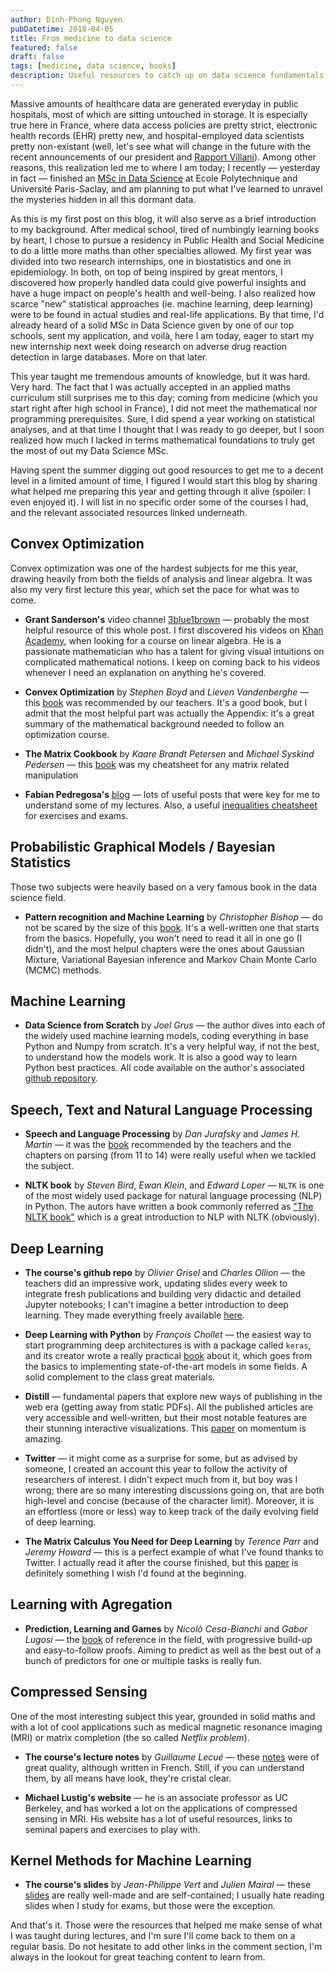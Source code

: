 ```yaml
---
author: Dinh-Phong Nguyen
pubDatetime: 2018-04-05
title: From medicine to data science
featured: false
draft: false
tags: [medicine, data science, books]
description: Useful resources to catch up on data science fundamentals when coming from medicine
---
```


Massive amounts of healthcare data are generated everyday in public hospitals, most of which are sitting untouched in storage. It is especially true here in France, where data access policies are pretty strict, electronic health records (EHR) pretty new, and hospital-employed data scientists pretty non-existant (well, let's see what will change in the future with the recent announcements of our president and [Rapport Villani](https://www.aiforhumanity.fr/en/)). Among other reasons, this realization led me to where I am today; I recently — yesterday in fact — finished an [MSc in Data Science](https://datascience-x-master-paris-saclay.fr/) at Ecole Polytechnique and Université Paris-Saclay, and am planning to put what I've learned to unravel the mysteries hidden in all this dormant data.

As this is my first post on this blog, it will also serve as a brief introduction to my background. After medical school, tired of numbingly learning books by heart, I chose to pursue a residency in Public Health and Social Medicine to do a little more maths than other specialties allowed. My first year was divided into two research internships, one in biostatistics and one in epidemiology. In both, on top of being inspired by great mentors, I discovered how properly handled data could give powerful insights and have a huge impact on people's health and well-being. I also realized how scarce "new" statistical approaches (ie. machine learning, deep learning) were to be found in actual studies and real-life applications. By that time, I'd already heard of a solid MSc in Data Science given by one of our top schools, sent my application, and voilà, here I am today, eager to start my new internship next week doing research on adverse drug reaction detection in large databases. More on that later.

This year taught me tremendous amounts of knowledge, but it was hard. Very hard. The fact that I was actually accepted in an applied maths curriculum still surprises me to this day; coming from medicine (which you start right after high school in France), I did not meet the mathematical nor programming prerequisites. Sure, I did spend a year working on statistical analyses, and at that time I thought that I was ready to go deeper, but I soon realized how much I lacked in terms mathematical foundations to truly get the most of out my Data Science MSc.

Having spent the summer digging out good resources to get me to a decent level in a limited amount of time, I figured I would start this blog by sharing what helped me preparing this year and getting through it alive (spoiler: I even enjoyed it). I will list in no specific order some of the courses I had, and the relevant associated resources linked underneath.

## Convex Optimization

Convex optimization was one of the hardest subjects for me this year, drawing heavily from both the fields of analysis and linear algebra. It was also my very first lecture this year, which set the pace for what was to come.

- **Grant Sanderson's** video channel [3blue1brown](http://www.3blue1brown.com/about/) — probably the most helpful resource of this whole post. I first discovered his videos on [Khan Academy](https://fr.khanacademy.org/), when looking for a course on linear algebra. He is a passionate mathematician who has a talent for giving visual intuitions on complicated mathematical notions. I keep on coming back to his videos whenever I need an explanation on anything he's covered.

- **Convex Optimization** by _Stephen Boyd_ and _Lieven Vandenberghe_ — this [book](https://web.stanford.edu/~boyd/cvxbook/) was recommended by our teachers. It's a good book, but I admit that the most helpful part was actually the Appendix: it's a great summary of the mathematical background needed to follow an optimization course.

- **The Matrix Cookbook** by _Kaare Brandt Petersen_ and _Michael Syskind Pedersen_ — this [book](http://www2.imm.dtu.dk/pubdb/views/edoc_download.php/3274/pdf/imm3274.pdf) was my cheatsheet for any matrix related manipulation

- **Fabian Pedregosa's** [blog](http://fa.bianp.net/) — lots of useful posts that were key for me to understand some of my lectures. Also, a useful [inequalities cheatsheet](http://fa.bianp.net/blog/2017/optimization-inequalities-cheatsheet/) for exercises and exams.

## Probabilistic Graphical Models / Bayesian Statistics

Those two subjects were heavily based on a very famous book in the data science field.

- **Pattern recognition and Machine Learning** by _Christopher Bishop_ — do not be scared by the size of this [book](https://www.microsoft.com/en-us/research/people/cmbishop/#!prml-book?from=http%3A%2F%2Fresearch.microsoft.com%2F~cmbishop%2Fprml%2Findex.htm). It's a well-written one that starts from the basics. Hopefully, you won't need to read it all in one go (I didn't), and the most helpul chapters were the ones about Gaussian Mixture, Variational Bayesian inference and Markov Chain Monte Carlo (MCMC) methods.

## Machine Learning

- **Data Science from Scratch** by _Joel Grus_ — the author dives into each of the widely used machine learning models, coding everything in base Python and Numpy from scratch. It's a very helpful way, if not the best, to understand how the models work. It is also a good way to learn Python best practices. All code available on the author's associated [github repository](https://github.com/joelgrus/data-science-from-scratch).

## Speech, Text and Natural Language Processing

- **Speech and Language Processing** by _Dan Jurafsky_ and _James H. Martin_ — it was the [book](https://web.stanford.edu/~jurafsky/slp3/) recommended by the teachers and the chapters on parsing (from 11 to 14) were really useful when we tackled the subject.

- **NLTK book** by _Steven Bird_, _Ewan Klein_, and _Edward Loper_ — `NLTK` is one of the most widely used package for natural language processing (NLP) in Python. The autors have written a book commonly referred as ["The NLTK book"](http://www.nltk.org/book/) which is a great introduction to NLP with NLTK (obviously).

## Deep Learning

- **The course's github repo** by _Olivier Grisel_ and _Charles Ollion_ — the teachers did an impressive work, updating slides every week to integrate fresh publications and building very didactic and detailed Jupyter notebooks; I can't imagine a better introduction to deep learning. They made everything freely available [here](https://github.com/m2dsupsdlclass/lectures-labs).

- **Deep Learning with Python** by _François Chollet_ — the easiest way to start programming deep architectures is with a package called `keras`, and its creator wrote a really practical [book](https://www.manning.com/books/deep-learning-with-python) about it, which goes from the basics to implementing state-of-the-art models in some fields. A solid complement to the class great materials.

- **Distill** — fundamental papers that explore new ways of publishing in the web era (getting away from static PDFs). All the published articles are very accessible and well-written, but their most notable features are their stunning interactive visualizations. This [paper](https://distill.pub/2017/momentum/) on momentum is amazing.

- **Twitter** — it might come as a surprise for some, but as advised by someone, I created an account this year to follow the activity of researchers of interest. I didn't expect much from it, but boy was I wrong; there are so many interesting discussions going on, that are both high-level and concise (because of the character limit). Moreover, it is an effortless (more or less) way to keep track of the daily evolving field of deep learning.

- **The Matrix Calculus You Need for Deep Learning** by _Terence Parr_ and _Jeremy Howard_ — this is a perfect example of what I've found thanks to Twitter. I actually read it after the course finished, but this [paper](https://arxiv.org/abs/1802.01528) is definitely something I wish I'd found at the beginning.

## Learning with Agregation

- **Prediction, Learning and Games** by _Nicolò Cesa-Bianchi_ and _Gabor Lugosi_ — the [book](http://homes.dsi.unimi.it/~cesabian/predbook/) of reference in the field, with progressive build-up and easy-to-follow proofs. Aiming to predict as well as the best out of a bunch of predictors for one or multiple tasks is really fun.

## Compressed Sensing

One of the most interesting subject this year, grounded in solid maths and with a lot of cool applications such as medical magnetic resonance imaging (MRI) or matrix completion (the so called _Netflix problem_).

- **The course's lecture notes** by _Guillaume Lecué_ — these [notes](http://lecueguillaume.github.io/2015/10/08/compressed_sensing_course/) were of great quality, although written in French. Still, if you can understand them, by all means have look, they're cristal clear.

- **Michael Lustig's website** — he is an associate professor as UC Berkeley, and has worked a lot on the applications of compressed sensing in MRI. His website has a lot of useful resources, links to seminal papers and exercises to play with.

## Kernel Methods for Machine Learning

- **The course's slides** by _Jean-Philippe Vert_ and _Julien Mairal_ — these [slides](http://members.cbio.mines-paristech.fr/~jvert/svn/kernelcourse/course/2018mva/index.html) are really well-made and are self-contained; I usually hate reading slides when I study for exams, but those were the exception.

And that's it. Those were the resources that helped me make sense of what I was taught during lectures, and I'm sure I'll come back to them on a regular basis. Do not hesitate to add other links in the comment section, I'm always in the lookout for great teaching content to learn from.
